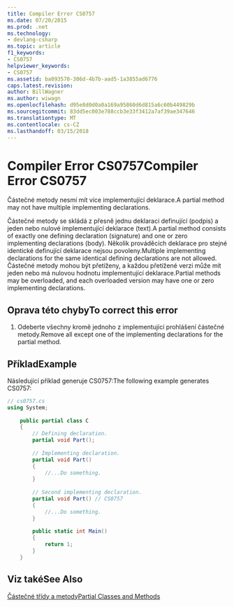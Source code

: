 ```yaml
---
title: Compiler Error CS0757
ms.date: 07/20/2015
ms.prod: .net
ms.technology:
- devlang-csharp
ms.topic: article
f1_keywords:
- CS0757
helpviewer_keywords:
- CS0757
ms.assetid: ba093570-306d-4b7b-aad5-1a3855ad6776
caps.latest.revision: 
author: BillWagner
ms.author: wiwagn
ms.openlocfilehash: d95e8d0d0a0a169a95860d6d815a6c60b449829b
ms.sourcegitcommit: 83dd5ec003e788ccb3e33f3412a7af39ae347646
ms.translationtype: MT
ms.contentlocale: cs-CZ
ms.lasthandoff: 03/15/2018
---
```

# <a name="compiler-error-cs0757"></a><span data-ttu-id="e6f1f-102">Compiler Error CS0757</span><span class="sxs-lookup"><span data-stu-id="e6f1f-102">Compiler Error CS0757</span></span>
<span data-ttu-id="e6f1f-103">Částečné metody nesmí mít více implementující deklarace.</span><span class="sxs-lookup"><span data-stu-id="e6f1f-103">A partial method may not have multiple implementing declarations.</span></span>  
  
 <span data-ttu-id="e6f1f-104">Částečné metody se skládá z přesně jednu deklaraci definující (podpis) a jeden nebo nulové implementující deklarace (text).</span><span class="sxs-lookup"><span data-stu-id="e6f1f-104">A partial method consists of exactly one defining declaration (signature) and one or zero implementing declarations (body).</span></span> <span data-ttu-id="e6f1f-105">Několik prováděcích deklarace pro stejné identické definující deklarace nejsou povoleny.</span><span class="sxs-lookup"><span data-stu-id="e6f1f-105">Multiple implementing declarations for the same identical defining declarations are not allowed.</span></span> <span data-ttu-id="e6f1f-106">Částečné metody mohou být přetíženy, a každou přetížené verzi může mít jeden nebo má nulovou hodnotu implementující deklarace.</span><span class="sxs-lookup"><span data-stu-id="e6f1f-106">Partial methods may be overloaded, and each overloaded version may have one or zero implementing declarations.</span></span>  
  
## <a name="to-correct-this-error"></a><span data-ttu-id="e6f1f-107">Oprava této chyby</span><span class="sxs-lookup"><span data-stu-id="e6f1f-107">To correct this error</span></span>  
  
1.  <span data-ttu-id="e6f1f-108">Odeberte všechny kromě jednoho z implementující prohlášení částečné metody.</span><span class="sxs-lookup"><span data-stu-id="e6f1f-108">Remove all except one of the implementing declarations for the partial method.</span></span>  
  
## <a name="example"></a><span data-ttu-id="e6f1f-109">Příklad</span><span class="sxs-lookup"><span data-stu-id="e6f1f-109">Example</span></span>  
 <span data-ttu-id="e6f1f-110">Následující příklad generuje CS0757:</span><span class="sxs-lookup"><span data-stu-id="e6f1f-110">The following example generates CS0757:</span></span>  
  
```csharp  
// cs0757.cs  
using System;  
  
    public partial class C  
    {  
        // Defining declaration.  
        partial void Part();  
  
        // Implementing declaration.  
        partial void Part()  
        {  
            //...Do something.  
        }  
  
        // Second implementing declaration.  
        partial void Part() // CS0757  
        {  
            //...Do something.  
        }  
  
        public static int Main()  
        {  
            return 1;  
        }  
    }  
```  
  
## <a name="see-also"></a><span data-ttu-id="e6f1f-111">Viz také</span><span class="sxs-lookup"><span data-stu-id="e6f1f-111">See Also</span></span>  
 [<span data-ttu-id="e6f1f-112">Částečné třídy a metody</span><span class="sxs-lookup"><span data-stu-id="e6f1f-112">Partial Classes and Methods</span></span>](../../csharp/programming-guide/classes-and-structs/partial-classes-and-methods.md)
